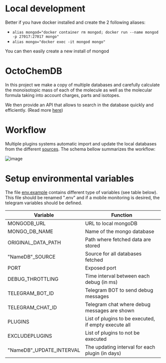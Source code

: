 # Local development

Better if you have docker installed and create the 2 following aliases:

- `alias mongod="docker container rm mongod; docker run --name mongod -p 27017:27017 mongo"`
- `alias mongo="docker exec -it mongod mongo"`

You can then easily create a new install of mongod

# OctoChemDB

In this project we make a copy of multiple databases and carefully calculate the monoisotopic mass of each of the molecule as well as the molecular formula taking into account charges, parts and isotopes.

We then provide an API that allows to search in the database quickly and efficiently. (Read more [here](../README.md#api))

# Workflow

Multiple plugins systems automatic import and update the local databases from the different [sources](../README.md#sources). The schema bellow summarizes the workflow:

![image](https://user-images.githubusercontent.com/92425679/205658491-6ba8a473-0c7e-461a-b409-f07180f9a471.png)

# Setup environmental variables

The file [env.example](./.env.exemple) contains different type of variables (see table below). This file should be renamed ".env" and if a mobile monitoring is desired, the telegram variables should be defined.

<!-- TABLE_GENERATE_START -->

| Variable                  | Function                                             |
| ------------------------- | ---------------------------------------------------- |
| MONGODB_URL               | URL to local mongoDB                                 |
| MONGO_DB_NAME             | Name of the mongo database                           |
| ORIGINAL_DATA_PATH        | Path where fetched data are stored                   |
| "NameDB"\_SOURCE          | Source for all databases fetched                     |
| PORT                      | Exposed port                                         |
| DEBUG_THROTTLING          | Time interval between each debug (in ms)             |
| TELEGRAM_BOT_ID           | Telegram BOT to send debug messages                  |
| TELEGRAM_CHAT_ID          | Telegram chat where debug messages are shown         |
| PLUGINS                   | List of plugins to be executed, if empty execute all |
| EXCLUDEPLUGINS            | List of plugins to not be executed                   |
| "NameDB"\_UPDATE_INTERVAL | The updating interval for each plugin (in days)      |

<!-- TABLE_GENERATE_END -->
